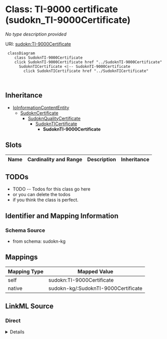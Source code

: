 

# Class: TI-9000  certificate (sudokn_TI-9000Certificate)


_No type description provided_





URI: [sudokn:TI-9000Certificate](http://asu.edu/semantics/SUDOKN/TI-9000Certificate)






```mermaid
 classDiagram
    class SudoknTI-9000Certificate
    click SudoknTI-9000Certificate href "../SudoknTI-9000Certificate"
      SudoknTICertificate <|-- SudoknTI-9000Certificate
        click SudoknTICertificate href "../SudoknTICertificate"
      
      
```





## Inheritance
* [IoInformationContentEntity](../classes/IoInformationContentEntity.md)
    * [SudoknCertificate](../classes/SudoknCertificate.md)
        * [SudoknQualityCertificate](../classes/SudoknQualityCertificate.md)
            * [SudoknTICertificate](../classes/SudoknTICertificate.md)
                * **SudoknTI-9000Certificate**



## Slots

| Name | Cardinality and Range | Description | Inheritance |
| ---  | --- | --- | --- |









## TODOs

* TODO -- Todos for this class go here
* or you can delete the todos
* if you think the class is perfect.

## Identifier and Mapping Information







### Schema Source


* from schema: sudokn-kg




## Mappings

| Mapping Type | Mapped Value |
| ---  | ---  |
| self | sudokn:TI-9000Certificate |
| native | sudokn-kg/:SudoknTI-9000Certificate |







## LinkML Source

<!-- TODO: investigate https://stackoverflow.com/questions/37606292/how-to-create-tabbed-code-blocks-in-mkdocs-or-sphinx -->

### Direct

<details>
```yaml
name: sudokn_TI-9000Certificate
description: No type description provided
title: TI-9000  certificate
todos:
- TODO -- Todos for this class go here
- or you can delete the todos
- if you think the class is perfect.
notes:
- Class with 0 occurences.
from_schema: sudokn-kg
rank: 1000
is_a: sudokn_TICertificate
class_uri: sudokn:TI-9000Certificate

```
</details>

### Induced

<details>
```yaml
name: sudokn_TI-9000Certificate
description: No type description provided
title: TI-9000  certificate
todos:
- TODO -- Todos for this class go here
- or you can delete the todos
- if you think the class is perfect.
notes:
- Class with 0 occurences.
from_schema: sudokn-kg
rank: 1000
is_a: sudokn_TICertificate
class_uri: sudokn:TI-9000Certificate

```
</details>